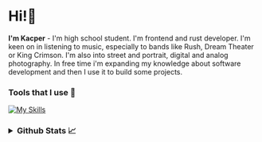 # Hi!👋
**I'm Kacper** - I'm high school student. I'm frontend and rust developer. I'm keen on in listening to music, especially to bands like Rush, Dream Theater or King Crimson. I'm also into street and portrait, digital and analog photography. In free time i'm expanding my knowledge about software development and then I use it to build some projects.

### Tools that I use 🔧
[![My Skills](https://skillicons.dev/icons?i=bootstrap,tailwind,css,html,mysql,js,php,py,bash,neovim,vscode,linux)](https://skillicons.dev)

<h3>
  <details>
    <summary>Github Stats 📈</summary>
    <br>
    <a href="#"><img src="https://github-readme-stats.vercel.app/api?username=kmtrebacz&theme=dark&count_private=true&hide_border=true&line_height=20"></a>
    <a href="#"><img src="https://github-readme-stats.vercel.app/api/top-langs/?username=kmtrebacz&layout=compact&theme=dark&count_private=true&hide_border=true"></a>
  </details>
</h3>
